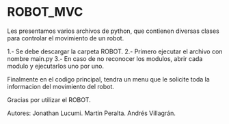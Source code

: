 # ROBOT_MVC

Les presentamos varios archivos de python, que contienen diversas clases para controlar el movimiento de un robot.

1.- Se debe descargar la carpeta ROBOT.
2.- Primero ejecutar el archivo con nombre main.py
3.- En caso de no reconocer los modulos, abrir cada modulo y ejecutarlos uno por uno.

Finalmente en el codigo principal, tendra un menu que le solicite toda la informacion del movimiento del robot.

Gracias por utilizar el ROBOT.


Autores:
Jonathan Lucumi.
Martin Peralta.
Andrés Villagrán.

